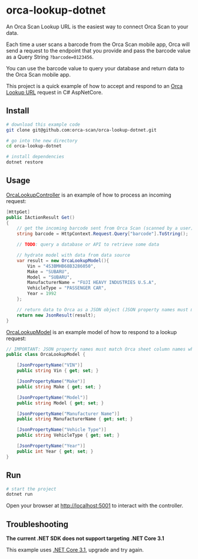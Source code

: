 # orca-lookup-dotnet

An Orca Scan Lookup URL is the easiest way to connect Orca Scan to your data.

Each time a user scans a barcode from the Orca Scan mobile app, Orca will send a request to the endpoint that you provide and pass the barcode value as a Query String `?barcode=0123456`.

You can use the barcode value to query your database and return data to the Orca Scan mobile app.

This project is a quick example of how to accept and respond to an [Orca Lookup URL](https://orcascan.com/docs/api/lookup-url) request in C# AspNetCore.

## Install

```bash
# download this example code
git clone git@github.com:orca-scan/orca-lookup-dotnet.git

# go into the new directory
cd orca-lookup-dotnet

# install dependencies
dotnet restore
```

## Usage

[OrcaLookupController](/Controllers/OrcaLookupController.cs) is an example of how to process an incoming request:

```csharp
[HttpGet]
public IActionResult Get()
{
    // get the incoming barcode sent from Orca Scan (scanned by a user)
    string barcode = HttpContext.Request.Query["barcode"].ToString();

    // TODO: query a database or API to retrieve some data

    // hydrate model with data from data source
    var result = new OrcaLookupModel(){
        Vin = "4S3BMHB68B3286050",
        Make = "SUBARU",
        Model = "SUBARU",
        ManufacturerName = "FUJI HEAVY INDUSTRIES U.S.A",
        VehicleType = "PASSENGER CAR",
        Year = 1992
    };

    // return data to Orca as a JSON object (JSON property names must match orca sheet column names!)
    return new JsonResult(result);
}
```

[OrcaLookupModel](/Models/OrcaLookupModel.cs) is an example model of how to respond to a lookup request:

```csharp
// IMPORTANT: JSON property names must match Orca sheet column names when serialised
public class OrcaLookupModel {

    [JsonPropertyName("VIN")]
    public string Vin { get; set; }

    [JsonPropertyName("Make")]
    public string Make { get; set; }

    [JsonPropertyName("Model")]
    public string Model { get; set; }

    [JsonPropertyName("Manufacturer Name")]
    public string ManufacturerName { get; set; }

    [JsonPropertyName("Vehicle Type")]
    public string VehicleType { get; set; }

    [JsonPropertyName("Year")]
    public int Year { get; set; }
}
```

## Run

```bash
# start the project
dotnet run
```

Open your browser at [http://localhost:5001](http://localhost:5001) to interact with the controller.

## Troubleshooting

**The current .NET SDK does not support targeting .NET Core 3.1**

This example uses [.NET Core 3.1](https://dotnet.microsoft.com/download/dotnet-core/3.1), upgrade and try again.

